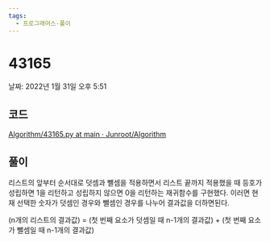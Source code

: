 ```yaml
---
tags:
  - 프로그래머스-풀이
---
```

# 43165

날짜: 2022년 1월 31일 오후 5:51

## 코드

[Algorithm/43165.py at main · Junroot/Algorithm](https://github.com/Junroot/Algorithm/blob/main/programmers/43165.py)

## 풀이

리스트의 앞부터 순서대로 덧셈과 뺼셈을 적용하면서 리스트 끝까지 적용했을 때 등호가 성립하면 1을 리턴하고 성립하지 않으면 0을 리턴하는 재귀함수를 구현했다. 이러면 현재 선택한 숫자가 덧셈인 경우와 뺄셈인 경우를 나누어 결과값을 더하면된다.

(n개의 리스트의 결과값) = (첫 번째 요소가 덧셈일 때 n-1개의 결과값) + (첫 번째 요소가 뺄셈일 때 n-1개의 결과값)